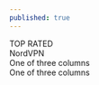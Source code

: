 ```yaml
---
published: true
---
```

  
<div class="container">
  <div class="row">
    <div class="shadow p-0 m-2 mb-5 bg-white rounded-3 col-sm">
      <div class="align-items-start bg-primary rounded-top text-white text-center"><a>TOP RATED</a></div>
      <imgsrc="https://user-images.githubusercontent.com/93347720/158029318-ba914ba7-210d-44cd-8970-b4ae399fc737.png">
      NordVPN
    </div>
    <div class="shadow p-0 m-2 mb-5 bg-white rounded-3 col-sm">
      One of three columns
    </div>
    <div class="shadow p-0 m-2 mb-5 bg-white rounded-3 col-sm">
      One of three columns
    </div>
  </div>
</div>
